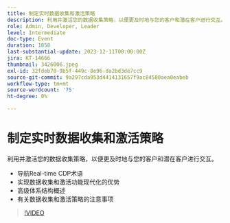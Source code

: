 ```yaml
---
title: 制定实时数据收集和激活策略
description: 利用并激活您的数据收集策略，以便更及时地与您的客户和潜在客户进行交互。
role: Admin, Developer, Leader
level: Intermediate
doc-type: Event
duration: 1858
last-substantial-update: 2023-12-11T00:00:00Z
jira: KT-14666
thumbnail: 3426006.jpeg
exl-id: 32fdeb70-9b5f-449c-8e96-da2bd3de7cc9
source-git-commit: 9a297cda953d4414131657f9ac84580aea0eabeb
workflow-type: tm+mt
source-wordcount: '75'
ht-degree: 0%

---
```


# 制定实时数据收集和激活策略

利用并激活您的数据收集策略，以便更及时地与您的客户和潜在客户进行交互。

* 导航Real-time CDP术语
* 实现数据收集和激活功能现代化的优势
* 高级体系结构概述
* 有关数据收集和激活策略的注意事项

>[!VIDEO](https://video.tv.adobe.com/v/3456234/?learn=on&captions=chi_hans)
